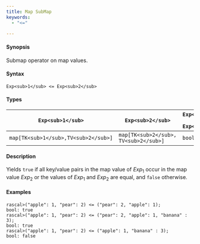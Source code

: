 ```yaml
---
title: Map SubMap
keywords:
  - "<="

---
```


#### Synopsis

Submap operator on map values.

#### Syntax

`Exp<sub>1</sub> <= Exp<sub>2</sub>`

#### Types

| `Exp<sub>1</sub>`            |  `Exp<sub>2</sub>`             | `Exp<sub>1</sub> <= Exp<sub>2</sub>`  |
| --- | --- | --- |
| `map[TK<sub>1</sub>,TV<sub>2</sub>]` |  `map[TK<sub>2</sub>, TV<sub>2</sub>]` | `bool`                |


#### Description

Yields `true` if all key/value pairs in the map value of _Exp_<sub>1</sub> occur in the map value _Exp_<sub>2</sub>
or the values of _Exp_<sub>1</sub> and _Exp_<sub>2</sub> are equal, and `false` otherwise.

#### Examples


```rascal-shell
rascal>("apple": 1, "pear": 2) <= ("pear": 2, "apple": 1);
bool: true
rascal>("apple": 1, "pear": 2) <= ("pear": 2, "apple": 1, "banana" : 3);
bool: true
rascal>("apple": 1, "pear": 2) <= ("apple": 1, "banana" : 3);
bool: false
```


